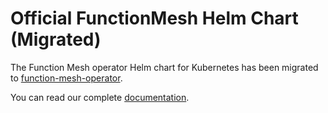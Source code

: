 # Official FunctionMesh Helm Chart (Migrated)

The Function Mesh operator Helm chart for Kubernetes has been migrated to [function-mesh-operator](https://github.com/streamnative/function-mesh/tree/master/charts/function-mesh-operator). 

You can read our complete [documentation](https://functionmesh.io). 